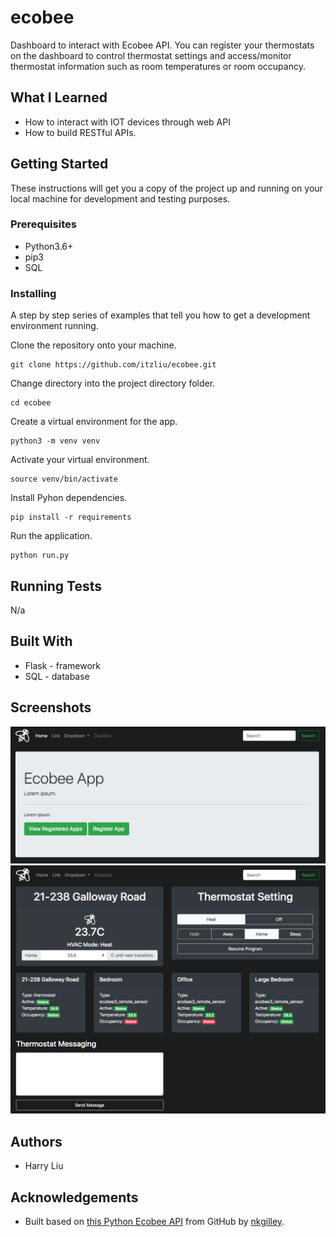 # ecobee
Dashboard to interact with Ecobee API. You can register your thermostats on the dashboard to control thermostat settings and access/monitor thermostat information such as room temperatures or room occupancy.

## What I Learned
* How to interact with IOT devices through web API
* How to build RESTful APIs.

## Getting Started
These instructions will get you a copy of the project up and running on your local machine for development and testing purposes. 

### Prerequisites
* Python3.6+
* pip3
* SQL

### Installing
A step by step series of examples that tell you how to get a development environment running.

Clone the repository onto your machine.
```
git clone https://github.com/itzliu/ecobee.git
```
Change directory into the project directory folder.
```
cd ecobee
```
Create a virtual environment for the app.
```
python3 -m venv venv
```
Activate your virtual environment.
```
source venv/bin/activate
```
Install Pyhon dependencies.
```
pip install -r requirements
```

Run the application.
```
python run.py
```
## Running Tests
N/a

## Built With
* Flask - framework
* SQL - database

## Screenshots
![Screenshot](ecobee/static/home-page.png)
![Screenshot](ecobee/static/thermostat-page.png)

## Authors
* Harry Liu

## Acknowledgements
* Built based on [this Python Ecobee API](https://github.com/nkgilley/python-ecobee-api) from GitHub by [nkgilley](https://github.com/nkgilley).
